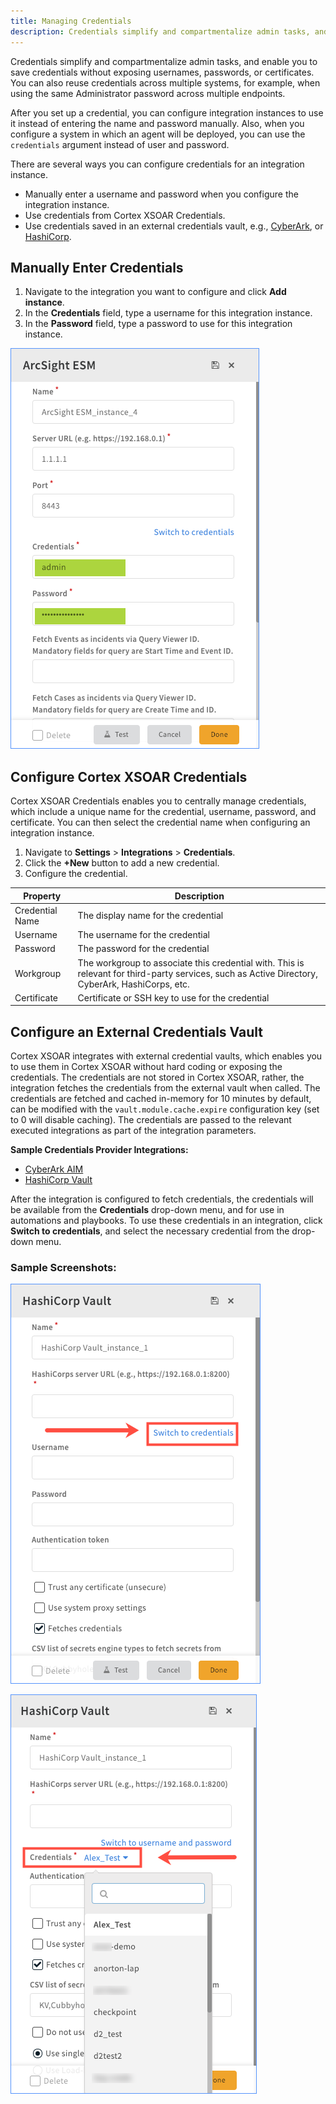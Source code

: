 ```yaml
---
title: Managing Credentials
description: Credentials simplify and compartmentalize admin tasks, and enable you to save credentials without exposing usernames, passwords, or certificates.
---
```


Credentials simplify and compartmentalize admin tasks, and enable you to save credentials without exposing usernames, passwords, or certificates. You can also reuse credentials across multiple systems, for example, when using the same Administrator password across multiple endpoints.

After you set up a credential, you can configure integration instances to use it instead of entering the name and password manually. Also, when you configure a system in which an agent will be deployed, you can use the `credentials` argument instead of user and password.

There are several ways you can configure credentials for an integration instance.

*   Manually enter a username and password when you configure the integration instance.
*   Use credentials from Cortex XSOAR Credentials.
*   Use credentials saved in an external credentials vault, e.g., [CyberArk](https://xsoar.pan.dev/docs/reference/integrations/cyber-ark-aim-v2), or [HashiCorp](https://xsoar.pan.dev/docs/reference/integrations/hashi-corp-vault).

## Manually Enter Credentials

1.  Navigate to the integration you want to configure and click **Add instance**.
2.  In the **Credentials** field, type a username for this integration instance.
3.  In the **Password** field, type a password to use for this integration instance.

![Credentials_-_Manual.png](../../../docs/doc_imgs/reference/credentials-manual.png)

## Configure Cortex XSOAR Credentials

Cortex XSOAR Credentials enables you to centrally manage credentials, which include a unique name for the credential, username, password, and certificate. You can then select the credential name when configuring an integration instance.

1.  Navigate to **Settings** > **Integrations** > **Credentials**.
2.  Click the **+New** button to add a new credential.
3.  Configure the credential.  
    
|Property|Description|
|--- |--- |
|Credential Name|The display name for the credential|
|Username|The username for the credential|
|Password|The password for the credential|
|Workgroup|The workgroup to associate this credential with. This is relevant for third-party services, such as Active Directory, CyberArk, HashiCorps, etc.|
|Certificate|Certificate or SSH key to use for the credential|

    

## Configure an External Credentials Vault

Cortex XSOAR integrates with external credential vaults, which enables you to use them in Cortex XSOAR without hard coding or exposing the credentials. The credentials are not stored in Cortex XSOAR, rather, the integration fetches the credentials from the external vault when called. The credentials are fetched and cached in-memory for 10 minutes by default, can be modified with the `vault.module.cache.expire` configuration key (set to 0 will disable caching). The credentials are passed to the relevant executed integrations as part of the integration parameters.

**Sample Credentials Provider Integrations:**

*   [CyberArk AIM](https://xsoar.pan.dev/docs/reference/integrations/cyber-ark-aim)
*   [HashiCorp Vault](https://xsoar.pan.dev/docs/reference/integrations/hashi-corp-vault)

After the integration is configured to fetch credentials, the credentials will be available from the **Credentials** drop-down menu, and for use in automations and playbooks. To use these credentials in an integration, click **Switch to credentials**, and select the necessary credential from the drop-down menu.

### Sample Screenshots:

![Credentials_-_Configure_1.png](../../../docs/doc_imgs/reference/credentials-example-1.png)

![Credentials_-_Configure_2.png](../../../docs/doc_imgs/reference/credentials-example-2.png)
